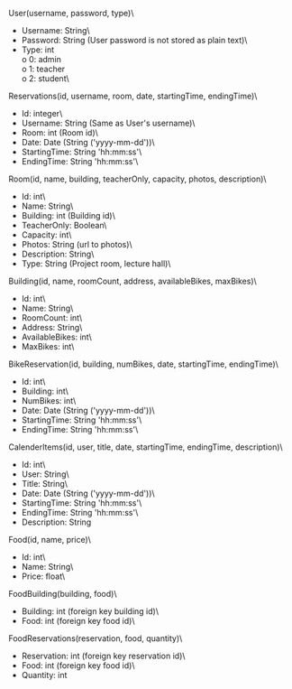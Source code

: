 User(username, password, type)\
-  Username: String\
-  Password: String (User password is not stored as plain text)\
-  Type: int\
o  0: admin\
o  1: teacher\
o  2: student\

Reservations(id, username, room, date, startingTime, endingTime)\
-  Id: integer\
-  Username: String (Same as User's username)\
-  Room: int (Room id)\
-  Date: Date (String ('yyyy-mm-dd'))\
-  StartingTime: String 'hh:mm:ss'\
-  EndingTime: String 'hh:mm:ss'\

Room(id, name, building, teacherOnly, capacity, photos, description)\
-  Id: int\
-  Name: String\
-  Building: int (Building id)\
-  TeacherOnly: Boolean\
-  Capacity: int\
-  Photos: String (url to photos)\
-  Description: String\
-  Type: String (Project room, lecture hall)\

Building(id, name, roomCount, address, availableBikes, maxBikes)\
-  Id: int\
-  Name: String\
-  RoomCount: int\
-  Address: String\
-  AvailableBikes: int\
-  MaxBikes: int\

BikeReservation(id, building, numBikes, date, startingTime, endingTime)\
-  Id: int\
-  Building: int\
-  NumBikes: int\
-  Date: Date (String ('yyyy-mm-dd'))\
-  StartingTime: String 'hh:mm:ss'\
-  EndingTime: String 'hh:mm:ss'\

CalenderItems(id, user, title, date, startingTime, endingTime, description)\
-  Id: int\
-  User: String\
-  Title: String\
-  Date: Date (String ('yyyy-mm-dd'))\
-  StartingTime: String 'hh:mm:ss'\
-  EndingTime: String 'hh:mm:ss'\
-  Description: String

Food(id, name, price)\
-  Id: int\
-  Name: String\
-  Price: float\

FoodBuilding(building, food)\
-  Building: int (foreign key building id)\
-  Food: int (foreign key food id)\

FoodReservations(reservation, food, quantity)\
-  Reservation: int (foreign key reservation id)\
-  Food: int (foreign key food id)\
-  Quantity: int